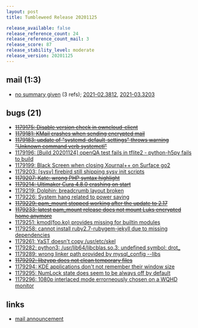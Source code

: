 ```yaml
---
layout: post
title: Tumbleweed Release 20201125

release_available: false
release_reference_count: 24
release_reference_count_mail: 3
release_score: 87
release_stability_level: moderate
release_version: 20201125
---
```


## mail (1:3)

- [no summary given](https://github.com/boombatower/tumbleweed-review/issues/10) (3 refs); [2021-02.3812](https://github.com/boombatower/tumbleweed-review/issues/10), [2021-03.3203](https://github.com/boombatower/tumbleweed-review/issues/10)

## bugs (21)

<!--more-->

- ~~[1179175: Disable version check in owncloud-client](https://bugzilla.opensuse.org/show_bug.cgi?id=1179175)~~
- ~~[1179181: KMail crashes when sending encrypted mail](https://bugzilla.opensuse.org/show_bug.cgi?id=1179181)~~
- ~~[1179183: update of "systemd-default-settings" throws warning "Unknown command verb systemctl"](https://bugzilla.opensuse.org/show_bug.cgi?id=1179183)~~
- [1179196: \[Build 20201124\] openQA test fails in tflite2 - python-h5py fails to build](https://bugzilla.opensuse.org/show_bug.cgi?id=1179196)
- [1179199: Black Screen when closing Xournal++ on Surface go2](https://bugzilla.opensuse.org/show_bug.cgi?id=1179199)
- [1179203: \[sysv\] firebird still shipping sysv init scripts](https://bugzilla.opensuse.org/show_bug.cgi?id=1179203)
- ~~[1179207: Kate: wrong PHP syntax highlight](https://bugzilla.opensuse.org/show_bug.cgi?id=1179207)~~
- ~~[1179214: Ultimaker Cura 4.8.0 crashing on start](https://bugzilla.opensuse.org/show_bug.cgi?id=1179214)~~
- [1179219: Dolphin: breadcrumb layout broken](https://bugzilla.opensuse.org/show_bug.cgi?id=1179219)
- [1179226: System hang related to power saving](https://bugzilla.opensuse.org/show_bug.cgi?id=1179226)
- ~~[1179229: pam_mount stopped working after the update to 2.17](https://bugzilla.opensuse.org/show_bug.cgi?id=1179229)~~
- ~~[1179233: latest pam_mount release does not mount Luks encrypted home anymore](https://bugzilla.opensuse.org/show_bug.cgi?id=1179233)~~
- [1179251: kmod(foo.ko) provides missing for builtin modules](https://bugzilla.opensuse.org/show_bug.cgi?id=1179251)
- [1179258: cannot install ruby2.7-rubygem-jekyll due to missing dependencies](https://bugzilla.opensuse.org/show_bug.cgi?id=1179258)
- [1179261: YaST doesn't copy /usr/etc/skel](https://bugzilla.opensuse.org/show_bug.cgi?id=1179261)
- [1179282: python3: /usr/lib64/libcblas.so.3: undefined symbol: drot_](https://bugzilla.opensuse.org/show_bug.cgi?id=1179282)
- [1179289: wrong linker path provided by mysql_config --libs](https://bugzilla.opensuse.org/show_bug.cgi?id=1179289)
- ~~[1179292: libzypp does not clean temporary files](https://bugzilla.opensuse.org/show_bug.cgi?id=1179292)~~
- [1179294: KDE applications don't not remember their window size](https://bugzilla.opensuse.org/show_bug.cgi?id=1179294)
- [1179295: NumLock state does seem to be always off by default](https://bugzilla.opensuse.org/show_bug.cgi?id=1179295)
- [1179296: 1080p interlaced mode errorneously chosen on a WQHD monitor](https://bugzilla.opensuse.org/show_bug.cgi?id=1179296)



## links

- [mail announcement](https://github.com/boombatower/tumbleweed-review/issues/10)
